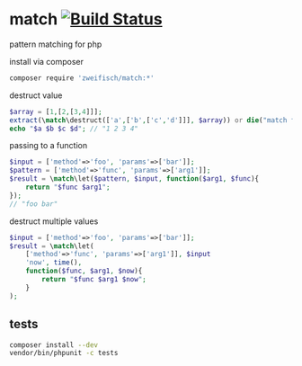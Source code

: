 # match [![Build Status](https://travis-ci.org/zweifisch/php-pattern-matching.png?branch=master)](https://travis-ci.org/zweifisch/php-pattern-matching)

pattern matching for php

install via composer

```sh
composer require 'zweifisch/match:*'
```

destruct value

```php
$array = [1,[2,[3,4]]];
extract(\match\destruct(['a',['b',['c','d']]], $array)) or die("match failed");
echo "$a $b $c $d"; // "1 2 3 4"
```

passing to a function

```php
$input = ['method'=>'foo', 'params'=>['bar']];
$pattern = ['method'=>'func', 'params'=>['arg1']];
$result = \match\let($pattern, $input, function($arg1, $func){
	return "$func $arg1";
});
// "foo bar"
```

destruct multiple values

```php
$input = ['method'=>'foo', 'params'=>['bar']];
$result = \match\let(
	['method'=>'func', 'params'=>['arg1']], $input
	'now', time(),
	function($func, $arg1, $now){
		return "$func $arg1 $now";
	}
);
```

## tests

```sh
composer install --dev
vendor/bin/phpunit -c tests
```
